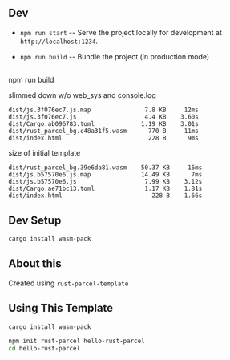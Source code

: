 ## Dev 

* `npm run start` -- Serve the project locally for
  development at `http://localhost:1234`.

* `npm run build` -- Bundle the project (in production mode)

##

npm run build

slimmed down w/o web_sys and console.log
```
dist/js.3f076ec7.js.map               7.8 KB     12ms
dist/js.3f076ec7.js                   4.4 KB    3.60s
dist/Cargo.ab096783.toml             1.19 KB    3.01s
dist/rust_parcel_bg.c48a31f5.wasm      770 B     11ms
dist/index.html                        228 B      9ms
```

size of initial template
```
dist/rust_parcel_bg.39e6da81.wasm    50.37 KB     16ms
dist/js.b57570e6.js.map              14.49 KB      7ms
dist/js.b57570e6.js                   7.99 KB    3.12s
dist/Cargo.ae71bc13.toml              1.17 KB    1.81s
dist/index.html                         228 B    1.66s
```

## Dev Setup

```sh
cargo install wasm-pack
```

## About this

Created using `rust-parcel-template`



## Using This Template

```sh
cargo install wasm-pack
```

```sh
npm init rust-parcel hello-rust-parcel
cd hello-rust-parcel
```

